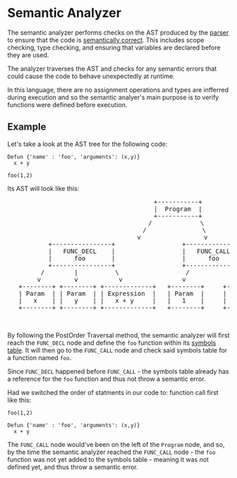 
# Semantic Analyzer

The semantic analyzer performs checks on the AST produced by the [parser](./Parser.md) to ensure that the code is [semantically correct](https://en.wikipedia.org/wiki/Semantic_analysis_(linguistics)). This includes scope checking, type checking, and ensuring that variables are declared before they are used.

The analyzer traverses the AST and checks for any semantic errors that could cause the code to behave unexpectedly at runtime.

In this language, there are no assignment operations and types are infferred during execution and so the semantic analyer's main purpose is to verify functions were defined before execution.

## Example

Let's take a look at the AST tree for the following code:
```
Defun {'name' : 'foo', 'arguments': (x,y)}
  x + y

foo(1,2)
```

Its AST will look like this:
<div style="text-align: center;">
  <pre>
                                +-----------+
                                |  Program  |
                                +-----------+
                               /             \
                              /               \
                             v                 v
           +----------------+                  +-----------------+
           |   FUNC_DECL    |                  |   FUNC_CALL     |
           |      foo       |                  |      foo        |
           +----------------+                  +-----------------+
         /        |          \                  /              \
        v         v           v                v                v
   +--------+ +--------+ +-------------+   +--------+     +--------+
   | Param  | | Param  | | Expression  |   | Param  |     | Param  |
   |   x    | |   y    | |   x + y     |   |   1    |     |   2    |
   +--------+ +--------+ +-------------+   +--------+     +--------+

  </pre>
</div>

By following the PostOrder Traversal method, the semantic analyzer will first reach the `FUNC_DECL` node and define the `foo` function within its [symbols table](./Symbol_Table.md).
It will then go to the `FUNC_CALL` node and check said symbols table for a function named `foo`.

Since `FUNC_DECL` happened before `FUNC_CALL` - the symbols table already has a reference for the `foo` function and thus not throw a semantic error.

Had we switched the order of statments in our code to: function call first like this:
```
foo(1,2)

Defun {'name' : 'foo', 'arguments': (x,y)}
  x + y
```
The `FUNC_CALL` node would've been on the left of the `Program` node, and so, by the time the semantic analyzer reached the `FUNC_CALL` node - the `foo` function was not yet added to the symbols table - meaning it was not defined yet, and thus throw a semantic error.

